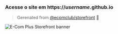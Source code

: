 ### Acesse o site em https://_username_.github.io

> Gerenated from [@ecomclub/storefront](https://github.com/ecomclub/storefront) :rocket:

![E-Com Plus Storefront banner](https://repository-images.githubusercontent.com/183649678/1c624a80-3180-11ea-8761-1f45e0f675a5)
